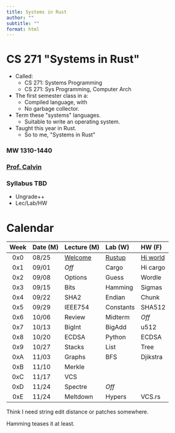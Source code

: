 ```yaml
---
title: Systems in Rust
author: ""
subtitle: ""
format: html
---
```


# CS 271 "Systems in Rust"

- Called:
    - CS 271: Systems Programming
    - CS 271: Sys Programming, Computer Arch
- The first semester class in a:
    - Compiled language, with
    - No garbage collector.
- Term these "systems" languages.
    - Suitable to write an operating system.
- Taught this year in Rust.
    - So to me, "Systems in Rust"

### MW 1310-1440

### [Prof. Calvin](mailto:ckdeutschbein@willamette.edu)

### Syllabus TBD

- Ungrade++
- Lec/Lab/HW

# Calendar

|Week|Date (M)|Lecture (M)|Lab (W)|HW (F)|
|:--:|:---|:----|:-------|:-------|
|0x0|08/25|[Welcome](00_welcome.qmd)|[Rustup](01_rustup.md)|[Hi world](02_hiworld.md)|
|0x1|09/01|*Off*|Cargo|Hi cargo|
|0x2|09/08|Options|Guess|Wordle|
|0x3|09/15|Bits|Hamming|Sigmas|
|0x4|09/22|SHA2|Endian|Chunk|
|0x5|09/29|IEEE754|Constants|SHA512|
|0x6|10/06|Review|Midterm|*Off*|
|0x7|10/13|BigInt|BigAdd|u512|
|0x8|10/20|ECDSA|Python|ECDSA|
|0x9|10/27|Stacks|List|Tree|
|0xA|11/03|Graphs|BFS|Djikstra|
|0xB|11/10|Merkle|||
|0xC|11/17|VCS||
|0xD|11/24|Spectre|*Off*|
|0xE|11/24|Meltdown|Hypers|VCS.rs|

Think I need string edit distance or patches somewhere. 

Hamming teases it at least.
